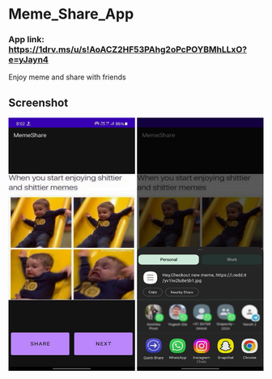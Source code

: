 # Meme_Share_App
### App link: https://1drv.ms/u/s!AoACZ2HF53PAhg2oPcPOYBMhLLxO?e=yJayn4
Enjoy meme and share with friends

## Screenshot
<p align="center">
  <img src="https://github.com/Yash-946/Meme_Share_App/blob/491e507e4f8cc6c337e631b0156d38f84c50d9a8/images/M1.jpg" width="250" height="500" />
  <img src="https://github.com/Yash-946/Meme_Share_App/blob/491e507e4f8cc6c337e631b0156d38f84c50d9a8/images/M2.png" width="250" height="500" />
  </p>
